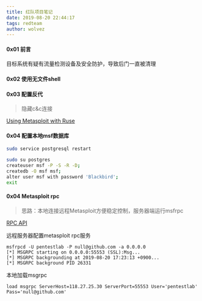 ```yaml
---
title: 红队项目笔记
date: 2019-08-20 22:44:17
tags: redteam
author: wolvez                                                                                  
---
```

#### 0x01 前言
目标系统有疑有流量检测设备及安全防护，导致后门一直被清理

#### 0x02 使用无文件shell


#### 0x03 配置反代
>隐藏c&c连接

[Using Metasploit with Ruse](https://github.com/mabangde/ruse/blob/master/docs/msf-reverse-https.md)



#### 0x04 配置本地msf数据库
```bash
sudo service postgresql restart

sudo su postgres
createuser msf -P -S -R -D;
createdb -O msf msf;
alter user msf with password 'Blackbird';
exit
```

#### 0x04 Metasploit rpc
>思路：本地连接远程Metasploit方便稳定控制，服务器端运行msfrpc

[RPC API](https://metasploit.help.rapid7.com/v1/docs/rpc-api)

远程服务器配置metasploit rpc服务
```
msfrpcd -U pentestlab -P null@github.com -a 0.0.0.0
[*] MSGRPC starting on 0.0.0.0:55553 (SSL):Msg...
[*] MSGRPC backgrounding at 2019-08-20 17:23:13 +0900...
[*] MSGRPC background PID 26331
```

本地加载msgrpc
```
load msgrpc ServerHost=118.27.25.30 ServerPort=55553 User='pentestlab' Pass='null@github.com'
```
